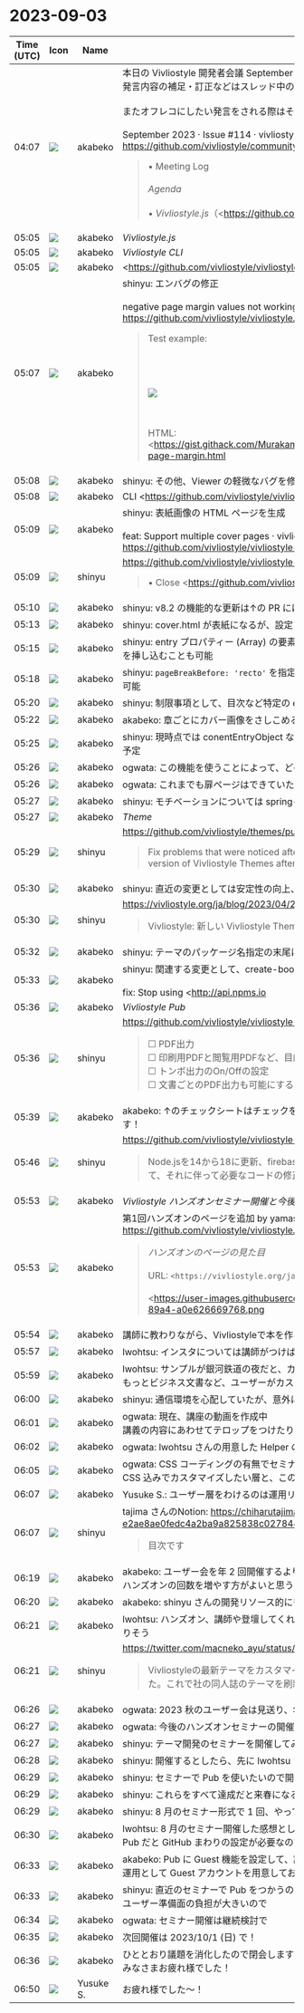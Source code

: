 # 2023-09-03

|Time (UTC)|Icon|Name|Message|
|---|---|---|---|
|04:07|![](https://avatars.slack-edge.com/2019-05-15/624511073651_25909952cd7a069ceed2_72.png)|akabeko|本日の Vivliostyle 開発者会議 September 2023 は本メッセージに対するスレッドとして議事録をとります。<br>発言内容の補足・訂正などはスレッド中のメッセージとしてお願いします。<br><br>またオフレコにしたい発言をされる際はその旨をお知らせください。議事録の対象から外します。<br><br>September 2023 · Issue #114 · vivliostyle/community<br><https://github.com/vivliostyle/community/issues/114><br><blockquote>• Meeting Log<br><br>*Agenda*<br><br>• *Vivliostyle.js*（<https://github.com/MurakamiShinyu|@MurakamiShinyu>）<br>    • <https://github.com/vivliostyle/vivliostyle.js/releases/tag/v2.25.5|v2.25.5(2023-08-09)><br>• *Vivliostyle CLI*（<https://github.com/spring-raining|@spring-raining> , <https://github.com/MurakamiShinyu|@MurakamiShinyu>）<br>    • <https://github.com/vivliostyle/vivliostyle-cli/releases/tag/v8.2.0|v8.2.0(2023-08-10)><br>• *Theme* (<https://github.com/spring-raining|@spring-raining>, <https://github.com/yamasy1549|yamasy1549>)<br>    • <https://github.com/vivliostyle/themes/releases/tag/vivliostyle-theme-scripts%400.3.6|vivliostyle-theme-scripts@0.3.6><br>    • <https://github.com/vivliostyle/themes/releases/tag/create-vivliostyle-theme%401.0.0|create-vivliostyle-theme@1.0.0><br>    • <https://github.com/vivliostyle/themes/releases/tag/%40vivliostyle%2Ftheme-techbook%401.0.0|@vivliostyle/theme-techbook@1.0.0><br>    • <https://github.com/vivliostyle/themes/releases/tag/%40vivliostyle%2Ftheme-slide%401.0.0|@vivliostyle/theme-slide@1.0.0><br>    • <https://github.com/vivliostyle/themes/releases/tag/%40vivliostyle%2Ftheme-gutenberg%401.0.0|@vivliostyle/theme-gutenberg@1.0.0><br>    • <https://github.com/vivliostyle/themes/releases/tag/%40vivliostyle%2Ftheme-bunko%401.0.0|@vivliostyle/theme-bunko@1.0.0><br>    • <https://github.com/vivliostyle/themes/releases/tag/%40vivliostyle%2Ftheme-base%401.0.0|@vivliostyle/theme-base@1.0.0><br>    • <https://github.com/vivliostyle/themes/releases/tag/%40vivliostyle%2Ftheme-academic%401.0.0|@vivliostyle/theme-academic@1.0.0><br>• *VFM, create-book, vivliostyle-sitegen*（<https://github.com/akabekobeko|@akabekobeko>）<br>    • 前月からの報告と今後の予定<br>• *Vivliostyle Pub*（<https://github.com/takanakahiko|@takanakahiko>, <https://github.com/MurakamiShinyu|@MurakamiShinyu>）  <br>    -下記ロードマップ改訂  <br>    - <https://github.com/vivliostyle/vivliostyle-pub/issues/218|ベータ版公開までのTo Do（開発） #218><br>• *<http://vivliostyle.org|vivliostyle.org>*（<https://github.com/yamasy1549|yamasy1549>）<br>    • <https://github.com/vivliostyle/vivliostyle.org/pull/140|第1回ハンズオンのページを追加 #140><br>• *Vivliostyle ハンズオンセミナー開催と今後の広報方針*<br>    • <https://vivliostyle.org/ja/hands-on/1/|講師に教わりながら、Vivliostyleで本を作る！><br>    • ユーザと開発者の集い（秋）開催の可否<br><br>*次回日程*<br><br>• 10月7日（土曜）？<br><br>*Members*<br><br>• <https://github.com/MurakamiShinyu|@MurakamiShinyu><br>• <https://github.com/ogwata|@ogwata><br>• <https://github.com/spring-raining|@spring-raining><br>• <https://github.com/yamasy1549|@yamasy1549><br>• <https://github.com/takanakahiko|@takanakahiko><br>• <https://github.com/UskeS|@UskeS><br>• <https://github.com/lwohtsu|@lwohtsu><br>• <https://github.com/akabekobeko|@akabekobeko> (Scribe)</blockquote>|
|05:05|![](https://avatars.slack-edge.com/2019-05-15/624511073651_25909952cd7a069ceed2_72.png)|akabeko|*Vivliostyle.js*|
|05:05|![](https://avatars.slack-edge.com/2019-05-15/624511073651_25909952cd7a069ceed2_72.png)|akabeko|*Vivliostyle CLI*|
|05:05|![](https://avatars.slack-edge.com/2019-05-15/624511073651_25909952cd7a069ceed2_72.png)|akabeko|<https://github.com/vivliostyle/vivliostyle.js/releases/tag/v2.25.5|v2.25.5(2023-08-09)>|
|05:07|![](https://avatars.slack-edge.com/2019-05-15/624511073651_25909952cd7a069ceed2_72.png)|akabeko|shinyu: エンバグの修正<br><br>negative page margin values not working as expected · Issue #1217 · vivliostyle/vivliostyle.js<br><https://github.com/vivliostyle/vivliostyle.js/issues/1217><br><blockquote>Test example:<br><br><pre><!doctype html><br><style><br>@page {<br>  size: 210mm 210mm;<br>  marks: crop cross;<br>  bleed: 3mm;<br>  margin: -3mm;<br>}<br>body {<br>  margin: 0;<br>}<br>img {<br>  display: block;<br>  width: 100vw;<br>  height: 100vh;<br>}<br></style><br><body><br><img src="https://vivliostyle.github.io/vivliostyle_doc/samples/gon/img/gon.jpg"/><br></body></pre><br><br>HTML: <https://gist.githack.com/MurakamiShinyu/82b86a8cc7bbd45f94d5390f8fc6ada7/raw/negative-page-margin.html|https://gist.githack.com/MurakamiShinyu/82b86a8cc7bbd45f94d5390f8fc6ada7/raw/negative-page-margin.html><br><br>Test with Vivliostyle Viewer:  <br><https://vivliostyle.org/viewer/#src=https://gist.githack.com/MurakamiShinyu/82b86a8cc7bbd45f94d5390f8fc6ada7/raw/negative-page-margin.html|https://vivliostyle.org/viewer/#src=https://gist.githack.com/MurakamiShinyu/82b86a8cc7bbd45f94d5390f8fc6ada7/raw/negative-page-margin.html><br><br>Result screenshot:  <br><https://user-images.githubusercontent.com/3324737/258362475-718bdcbc-a185-4b42-a096-72d135f3ce58.png|スクリーンショット 2023-08-04 17 11 53><br><br>In this example, a negative page margin value (-3mm) is specified, and the image's top left corner should be aligned to the top left bleed area edge (3mm outside of the page size). However the top and left -3mm page margin values seem to be not working as expected.</blockquote>|
|05:08|![](https://avatars.slack-edge.com/2019-05-15/624511073651_25909952cd7a069ceed2_72.png)|akabeko|shinyu: その他、Viewer の軽微なバグを修正|
|05:08|![](https://avatars.slack-edge.com/2019-05-15/624511073651_25909952cd7a069ceed2_72.png)|akabeko|CLI <https://github.com/vivliostyle/vivliostyle-cli/releases/tag/v8.2.0|v8.2.0(2023-08-10)>|
|05:09|![](https://avatars.slack-edge.com/2019-05-15/624511073651_25909952cd7a069ceed2_72.png)|akabeko|shinyu: 表紙画像の HTML ページを生成<br><br>feat: Support multiple cover pages · vivliostyle/vivliostyle-cli@9f761f5<br><https://github.com/vivliostyle/vivliostyle-cli/commit/9f761f5ec4075622eb4f61e74f4127b2738a9d36>|
|05:09|![](https://avatars.slack-edge.com/2018-04-27/354445776386_e258f5ed5ba887b08668_72.jpg)|shinyu|<https://github.com/vivliostyle/vivliostyle-cli/pull/435><br><blockquote>• Close <https://github.com/vivliostyle/vivliostyle-cli/issues/99|#99><br>• Close <https://github.com/vivliostyle/vivliostyle-cli/issues/200|#200><br><br>*About*<br><br>This PR adds the feature to generate cover page documents. This will allow us to add a page consisting only of one image at the beginning or in the middle of a publication.<br><br>*Example adding a single cover page*<br><br>The below setting will generate `cover.html` that contains `cover-image.png` as the cover image.<br><br><pre>module.exports = {<br>  cover: 'cover-image.png',<br>};</pre><br><br>*Changing a name of the cover document*<br><br><pre>module.exports  = {<br>  cover: {<br>    src: 'cover-image.png',<br>    htmlPath: 'book-cover.html',<br>  },<br>};</pre><br><br>*Set multiple cover documents*<br><br><pre>module.exports = {<br>  toc: true,<br>  entry: [<br>    {<br>      rel: 'cover',<br>      path: 'front-cover.html',<br>      imageSrc: 'front.png',<br>    },<br>    {<br>      rel: 'contents',<br>      /**<br>       * Specify the page break position before this document.<br>       * It is useful when you want to specify which side a first page of the document should be placed on a two-page spread.<br>       */<br>      pageBreakBefore: 'recto',<br>      /**<br>       * Reset the starting page number of this document by the specified integer.<br>       * It is useful when you want to control page numbers when including a cover page.<br>       */<br>      pageCounterReset: 1,<br>    },<br>    ...<br>    {<br>      rel: 'cover',<br>      path: 'back-cover.html',<br>      imageSrc: 'back.png',<br>      pageBreakBefore: 'verso'<br>    },<br>  ],<br>};</pre></blockquote>|
|05:10|![](https://avatars.slack-edge.com/2019-05-15/624511073651_25909952cd7a069ceed2_72.png)|akabeko|shinyu: v8.2 の機能的な更新は↑の PR にほぼまとまっている|
|05:13|![](https://avatars.slack-edge.com/2019-05-15/624511073651_25909952cd7a069ceed2_72.png)|akabeko|shinyu: cover.html が表紙になるが、設定ファイルの cover プロパティーで任意のファイルに変更も可能|
|05:15|![](https://avatars.slack-edge.com/2019-05-15/624511073651_25909952cd7a069ceed2_72.png)|akabeko|shinyu: entry プロパティー (Array) の要素に rel で cover を指定することで、任意のページ前後へカバー画像を挿し込むことも可能|
|05:18|![](https://avatars.slack-edge.com/2019-05-15/624511073651_25909952cd7a069ceed2_72.png)|akabeko|shinyu: `pageBreakBefore: 'recto'` を指定することで、カバー画像と空白ページを調整したページ送りを制御可能|
|05:20|![](https://avatars.slack-edge.com/2019-05-15/624511073651_25909952cd7a069ceed2_72.png)|akabeko|shinyu: 制限事項として、目次など特定の entry のみの指定となる|
|05:22|![](https://avatars.slack-edge.com/2019-05-15/624511073651_25909952cd7a069ceed2_72.png)|akabeko|akabeko: 章ごとにカバー画像をさしこめる話だったが、特定ページ制限はどうなるのか？|
|05:25|![](https://avatars.slack-edge.com/2019-05-15/624511073651_25909952cd7a069ceed2_72.png)|akabeko|shinyu: 現時点では conentEntryObject なページのみ、将来目標として任意の entry に指定できるようにする予定|
|05:26|![](https://avatars.slack-edge.com/2019-05-15/624511073651_25909952cd7a069ceed2_72.png)|akabeko|ogwata: この機能を使うことによって、どのようなメリットがあるか？|
|05:26|![](https://avatars.slack-edge.com/2019-05-15/624511073651_25909952cd7a069ceed2_72.png)|akabeko|ogwata: これまでも扉ページはできていた|
|05:27|![](https://avatars.slack-edge.com/2019-05-15/624511073651_25909952cd7a069ceed2_72.png)|akabeko|shinyu: モチベーションについては spring-raining が詳しいので、次回以降に聞いてみるとよさそう|
|05:27|![](https://avatars.slack-edge.com/2019-05-15/624511073651_25909952cd7a069ceed2_72.png)|akabeko|*Theme*|
|05:29|![](https://avatars.slack-edge.com/2018-04-27/354445776386_e258f5ed5ba887b08668_72.jpg)|shinyu|<https://github.com/vivliostyle/themes/pull/111><br><blockquote>Fix problems that were noticed after the dogfooding of the Beta version. I'll release the stable version of Vivliostyle Themes after the merge.</blockquote>|
|05:30|![](https://avatars.slack-edge.com/2019-05-15/624511073651_25909952cd7a069ceed2_72.png)|akabeko|shinyu: 直近の変更としては安定性の向上、それをもって v1.0 になった|
|05:30|![](https://avatars.slack-edge.com/2018-04-27/354445776386_e258f5ed5ba887b08668_72.jpg)|shinyu|<https://vivliostyle.org/ja/blog/2023/04/23/intro-new-themes/><br><blockquote>Vivliostyle: 新しい Vivliostyle Themes のご紹介</blockquote>|
|05:32|![](https://avatars.slack-edge.com/2019-05-15/624511073651_25909952cd7a069ceed2_72.png)|akabeko|shinyu: テーマのパッケージ名指定の末尾に `@beta` をつけなくてよくなった|
|05:33|![](https://avatars.slack-edge.com/2019-05-15/624511073651_25909952cd7a069ceed2_72.png)|akabeko|shinyu: 関連する変更として、create-book も修正してリリースした<br><br>fix: Stop using <http://api.npms.io|api.npms.io> that fails to get the latest package information by MurakamiShinyu · Pull Request #66 · vivliostyle/create-book<br><https://github.com/vivliostyle/create-book/pull/66><br><blockquote>• fix <https://github.com/vivliostyle/create-book/issues/65|#65></blockquote>|
|05:36|![](https://avatars.slack-edge.com/2019-05-15/624511073651_25909952cd7a069ceed2_72.png)|akabeko|*Vivliostyle Pub*|
|05:36|![](https://avatars.slack-edge.com/2018-04-27/354445776386_e258f5ed5ba887b08668_72.jpg)|shinyu|<https://github.com/vivliostyle/vivliostyle-pub/issues/218><br><blockquote>☐ PDF出力<br>    ☐ 印刷用PDFと閲覧用PDFなど、目的別のPDF出力ができる<br>        ☐ トンボ出力のOn/Offの設定<br>    ☐ 文書ごとのPDF出力も可能にする (<https://github.com/vivliostyle/vivliostyle-pub/issues/153|#153>)<br>☐ EPUB出力<br>    ☐ Vivliostyle CLIのEPUB出力機能を活かす<br>    ☐ 電書協EPUB3ガイド準拠のテーマを用意する<br>☐ テーマ機能<br>    ☐ 公開されているVivliostyleテーマから選択できるようにする<br>    ☐ 文書の編集執筆と同時にテーマの設定とカスタマイズができる<br>☐ その他<br>    ☐ 目次の作成ができる（Vivliostyle CLIの目次作成機能を活かす）<br>    ☐ 表紙の作成ができる（Vivliostyle CLIの表紙画像ページ出力機能を活かす）<br>    ☐ 空のリポジトリでファイルの新規作成などできるように（ <https://github.com/vivliostyle/vivliostyle-pub/issues/217|#217> ）<br>    ☐ vivliostyle.config.js の生成</blockquote>|
|05:39|![](https://avatars.slack-edge.com/2019-05-15/624511073651_25909952cd7a069ceed2_72.png)|akabeko|akabeko: ↑のチェックシートはチェックを順次つけるようにして、進捗がわかるようにするとよいと思います！|
|05:46|![](https://avatars.slack-edge.com/2018-04-27/354445776386_e258f5ed5ba887b08668_72.jpg)|shinyu|<https://github.com/vivliostyle/vivliostyle-pub/pull/277><br><blockquote>Node.jsを14から18に更新、firebase、google-cloud、octokitなどの依存ライブラリを最新に更新して、それに伴って必要なコードの修正をします。</blockquote>|
|05:53|![](https://avatars.slack-edge.com/2019-05-15/624511073651_25909952cd7a069ceed2_72.png)|akabeko|*Vivliostyle ハンズオンセミナー開催と今後の広報方針*|
|05:53|![](https://avatars.slack-edge.com/2019-05-15/624511073651_25909952cd7a069ceed2_72.png)|akabeko|第1回ハンズオンのページを追加 by yamasy1549 · Pull Request #140 · vivliostyle/vivliostyle.org<br><https://github.com/vivliostyle/vivliostyle.org/pull/140><br><blockquote>*ハンズオンのページの見た目*<br><br>URL: `<https://vivliostyle.org/ja/hands-on/1/>`<br><br><https://user-images.githubusercontent.com/7820884/258393809-651066cf-6e77-43a2-89a4-a0e626669768.png|127 0 0 1_4000_ja_hands-on_1_><br><br>*OGP*<br><br><https://user-images.githubusercontent.com/7820884/258310168-7ac08581-a8e3-45d3-a085-ad39e9a6a688.jpg|announce1st><br><br>*トップページ*<br><https://user-images.githubusercontent.com/7820884/258310618-ab852a57-ec28-4b58-b1f2-1893287c9818.png|image></blockquote>|
|05:54|![](https://avatars.slack-edge.com/2019-05-15/624511073651_25909952cd7a069ceed2_72.png)|akabeko|講師に教わりながら、Vivliostyleで本を作る！ | Vivliostyle<br><https://vivliostyle.org/ja/hands-on/1/><br><blockquote>Vivliostyle — open source, web browser based CSS typesetting engine project</blockquote>|
|05:57|![](https://avatars.slack-edge.com/2019-05-15/624511073651_25909952cd7a069ceed2_72.png)|akabeko|lwohtsu: インスタについては講師がつけば、意外に詰まらずいけた|
|05:59|![](https://avatars.slack-edge.com/2019-05-15/624511073651_25909952cd7a069ceed2_72.png)|akabeko|lwohtsu: サンプルが銀河鉄道の夜だと、カスタマイズの余地が見出しぐたらいしかない<br>もっとビジネス文書など、ユーザーがカスタマイズを体験できるようなサンプルがよさそう|
|06:00|![](https://avatars.slack-edge.com/2019-05-15/624511073651_25909952cd7a069ceed2_72.png)|akabeko|shinyu: 通信環境を心配していたが、意外にスムーズでよかった|
|06:01|![](https://avatars.slack-edge.com/2019-05-15/624511073651_25909952cd7a069ceed2_72.png)|akabeko|ogwata: 現在、講座の動画を作成中<br>講義の内容にあわせてテロップをつけたりしている|
|06:02|![](https://avatars.slack-edge.com/2019-05-15/624511073651_25909952cd7a069ceed2_72.png)|akabeko|ogwata: lwohtsu さんの用意した Helper のおかげでインストールがスムーズだった|
|06:05|![](https://avatars.slack-edge.com/2019-05-15/624511073651_25909952cd7a069ceed2_72.png)|akabeko|ogwata: CSS コーディングの有無でセミナーをわけたほうがよさそう<br>CSS 込みでカスタマイズしたい層と、この知識なしで本を作ってみたい層はわけたほうがよい|
|06:07|![](https://avatars.slack-edge.com/2019-05-15/624511073651_25909952cd7a069ceed2_72.png)|akabeko|Yusuke S.: ユーザー層をわけるのは運用リソース的な課題があって、難しそう|
|06:07|![](https://avatars.slack-edge.com/2018-04-27/354445776386_e258f5ed5ba887b08668_72.jpg)|shinyu|tajima さんのNotion: <https://chiharutajima.notion.site/Vivliostyle-e2ae8ae0fedc4a2ba9a825838c027844><br><blockquote>目次です</blockquote>|
|06:19|![](https://avatars.slack-edge.com/2019-05-15/624511073651_25909952cd7a069ceed2_72.png)|akabeko|akabeko: ユーザー会を年 2 回開催するより、大きく 1 回開催にして<br>ハンズオンの回数を増やす方がよいと思う|
|06:20|![](https://avatars.slack-edge.com/2019-05-15/624511073651_25909952cd7a069ceed2_72.png)|akabeko|akabeko: shinyu さんの開発リソース的にもそのほうがよさそう|
|06:21|![](https://avatars.slack-edge.com/2019-05-15/624511073651_25909952cd7a069ceed2_72.png)|akabeko|lwohtsu: ハンズオン、講師や登壇してくれそうな人が集まっていたのでこの方向でユーザー増やすほうが広がりそう|
|06:21|![](https://avatars.slack-edge.com/2018-04-27/354445776386_e258f5ed5ba887b08668_72.jpg)|shinyu|<https://twitter.com/macneko_ayu/status/1694333853899620488><br><blockquote>Vivliostyleの最新テーマをカスタマイズする方法で連休中悩んでたけど、今日ようやくわかりかけてきた。これで社の同人誌のテーマを刷新してCSS Variables対応できる可能性がでてきた</blockquote>|
|06:26|![](https://avatars.slack-edge.com/2019-05-15/624511073651_25909952cd7a069ceed2_72.png)|akabeko|ogwata: 2023 秋のユーザー会は見送り、年 1 開催にするかは継続検討|
|06:27|![](https://avatars.slack-edge.com/2019-05-15/624511073651_25909952cd7a069ceed2_72.png)|akabeko|ogwata: 今後のハンズオンセミナーの開催はどうする？|
|06:27|![](https://avatars.slack-edge.com/2019-05-15/624511073651_25909952cd7a069ceed2_72.png)|akabeko|shinyu: テーマ開発のセミナーを開催してみたい|
|06:28|![](https://avatars.slack-edge.com/2019-05-15/624511073651_25909952cd7a069ceed2_72.png)|akabeko|shinyu: 開催するとしたら、先に lwohtsu さんとテーマ作ってみるのを経たほうがよい|
|06:29|![](https://avatars.slack-edge.com/2019-05-15/624511073651_25909952cd7a069ceed2_72.png)|akabeko|shinyu: セミナーで Pub を使いたいので開発注力する|
|06:29|![](https://avatars.slack-edge.com/2019-05-15/624511073651_25909952cd7a069ceed2_72.png)|akabeko|shinyu: これらをすべて達成だと来春になる|
|06:29|![](https://avatars.slack-edge.com/2019-05-15/624511073651_25909952cd7a069ceed2_72.png)|akabeko|shinyu: 8 月のセミナー形式で 1 回、やってみるのはどうか|
|06:30|![](https://avatars.slack-edge.com/2019-05-15/624511073651_25909952cd7a069ceed2_72.png)|akabeko|lwohtsu: 8 月のセミナー開催した感想として、PC ローカル環境を構築するほうが簡単そう<br>Pub だと GitHub まわりの設定が必要なので教えるのがむずかしい|
|06:33|![](https://avatars.slack-edge.com/2019-05-15/624511073651_25909952cd7a069ceed2_72.png)|akabeko|akabeko: Pub に Guest 機能を設定して、誰かのアカウントのリポジトリーに招待するとか<br>運用として Guest アカウントを用意しておくとか|
|06:33|![](https://avatars.slack-edge.com/2019-05-15/624511073651_25909952cd7a069ceed2_72.png)|akabeko|shinyu: 直近のセミナーで Pub をつかうのはやめておく<br>ユーザー準備面の負担が大きいので|
|06:34|![](https://avatars.slack-edge.com/2019-05-15/624511073651_25909952cd7a069ceed2_72.png)|akabeko|ogwata: セミナー開催は継続検討で|
|06:35|![](https://avatars.slack-edge.com/2019-05-15/624511073651_25909952cd7a069ceed2_72.png)|akabeko|次回開催は 2023/10/1 (日) で！|
|06:36|![](https://avatars.slack-edge.com/2019-05-15/624511073651_25909952cd7a069ceed2_72.png)|akabeko|ひととおり議題を消化したので閉会します<br>みなさまお疲れ様でした！|
|06:50|![](https://avatars.slack-edge.com/2020-10-27/1455123835683_dbf567e9fc6aaf7280b1_72.jpg)|Yusuke S.|お疲れ様でした〜！|
